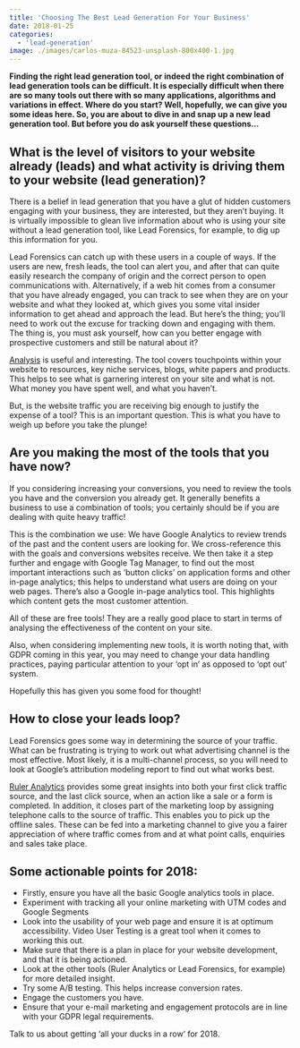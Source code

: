 ```yaml
---
title: 'Choosing The Best Lead Generation For Your Business'
date: 2018-01-25
categories:
  - 'lead-generation'
image: ./images/carlos-muza-84523-unsplash-800x400-1.jpg
---
```


**Finding the right lead generation tool, or indeed the right combination of lead generation tools can be difficult. It is especially difficult when there are so many tools out there with so many applications, algorithms and variations in effect. Where do you start? Well, hopefully, we can give you some ideas here. So, you are about to dive in and snap up a new lead generation tool. But before you do ask yourself these questions…**

## What is the level of visitors to your website already (leads) and what activity is driving them to your website (lead generation)?

There is a belief in lead generation that you have a glut of hidden customers engaging with your business, they are interested, but they aren’t buying. It is virtually impossible to glean live information about who is using your site without a lead generation tool, like Lead Forensics, for example, to dig up this information for you.

Lead Forensics can catch up with these users in a couple of ways. If the users are new, fresh leads, the tool can alert you, and after that can quite easily research the company of origin and the correct person to open communications with. Alternatively, if a web hit comes from a consumer that you have already engaged, you can track to see when they are on your website and what they looked at, which gives you some vital insider information to get ahead and approach the lead. But here’s the thing; you’ll need to work out the excuse for tracking down and engaging with them. The thing is, you must ask yourself, how can you better engage with prospective customers and still be natural about it?

[Analysis](https://ebp-copy.eblue-hosting.co.uk/services/user-experience-tracking-and-analytics/) is useful and interesting. The tool covers touchpoints within your website to resources, key niche services, blogs, white papers and products. This helps to see what is garnering interest on your site and what is not. What money you have spent well, and what you haven’t.

But, is the website traffic you are receiving big enough to justify the expense of a tool? This is an important question. This is what you have to weigh up before you take the plunge!

## Are you making the most of the tools that you have now?

If you considering increasing your conversions, you need to review the tools you have and the conversion you already get. It generally benefits a business to use a combination of tools; you certainly should be if you are dealing with quite heavy traffic!

This is the combination we use: We have Google Analytics to review trends of the past and the content users are looking for. We cross-reference this with the goals and conversions websites receive. We then take it a step further and engage with Google Tag Manager, to find out the most important interactions such as ‘button clicks’ on application forms and other in-page analytics; this helps to understand what users are doing on your web pages. There’s also a Google in-page analytics tool. This highlights which content gets the most customer attention.

All of these are free tools! They are a really good place to start in terms of analysing the effectiveness of the content on your site.

Also, when considering implementing new tools, it is worth noting that, with GDPR coming in this year, you may need to change your data handling practices, paying particular attention to your ‘opt in’ as opposed to ‘opt out’ system.

Hopefully this has given you some food for thought!

## How to close your leads loop?

Lead Forensics goes some way in determining the source of your traffic. What can be frustrating is trying to work out what advertising channel is the most effective. Most likely, it is a multi-channel process, so you will need to look at Google’s attribution modeling report to find out what works best.

[Ruler Analytics](https://www.ruleranalytics.com/) provides some great insights into both your first click traffic source, and the last click source, when an action like a sale or a form is completed. In addition, it closes part of the marketing loop by assigning telephone calls to the source of traffic. This enables you to pick up the offline sales. These can be fed into a marketing channel to give you a fairer appreciation of where traffic comes from and at what point calls, enquiries and sales take place.

## Some actionable points for 2018:

- Firstly, ensure you have all the basic Google analytics tools in place.
- Experiment with tracking all your online marketing with UTM codes and Google Segments
- Look into the usability of your web page and ensure it is at optimum accessibility. Video User Testing is a great tool when it comes to working this out.
- Make sure that there is a plan in place for your website development, and that it is being actioned.
- Look at the other tools (Ruler Analytics or Lead Forensics, for example) for more detailed insight.
- Try some A/B testing. This helps increase conversion rates.
- Engage the customers you have.
- Ensure that your e-mail marketing and engagement protocols are in line with your GDPR legal requirements.

Talk to us about getting ‘all your ducks in a row‘ for 2018.
